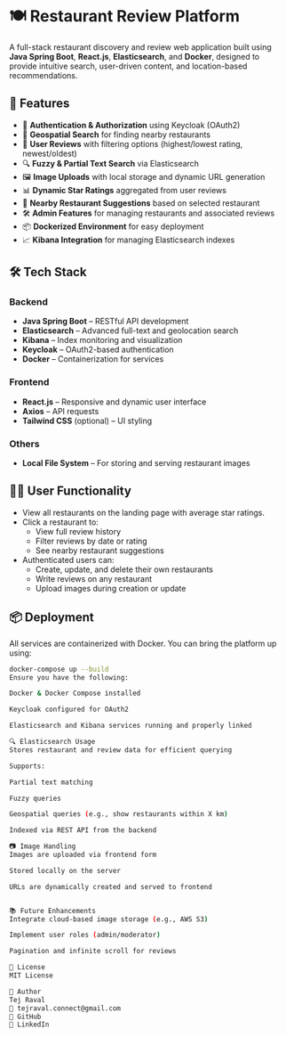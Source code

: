 # 🍽️ Restaurant Review Platform

A full-stack restaurant discovery and review web application built using **Java Spring Boot**, **React.js**, **Elasticsearch**, and **Docker**, designed to provide intuitive search, user-driven content, and location-based recommendations.

## 🚀 Features

- 🔐 **Authentication & Authorization** using Keycloak (OAuth2)
- 📍 **Geospatial Search** for finding nearby restaurants
- 📝 **User Reviews** with filtering options (highest/lowest rating, newest/oldest)
- 🔍 **Fuzzy & Partial Text Search** via Elasticsearch
- 🖼️ **Image Uploads** with local storage and dynamic URL generation
- 📊 **Dynamic Star Ratings** aggregated from user reviews
- 🧭 **Nearby Restaurant Suggestions** based on selected restaurant
- 🛠️ **Admin Features** for managing restaurants and associated reviews
- 📦 **Dockerized Environment** for easy deployment
- 📈 **Kibana Integration** for managing Elasticsearch indexes

## 🛠️ Tech Stack

### Backend
- **Java Spring Boot** – RESTful API development
- **Elasticsearch** – Advanced full-text and geolocation search
- **Kibana** – Index monitoring and visualization
- **Keycloak** – OAuth2-based authentication
- **Docker** – Containerization for services

### Frontend
- **React.js** – Responsive and dynamic user interface
- **Axios** – API requests
- **Tailwind CSS** (optional) – UI styling

### Others
- **Local File System** – For storing and serving restaurant images

## 🧑‍💻 User Functionality

- View all restaurants on the landing page with average star ratings.
- Click a restaurant to:
  - View full review history
  - Filter reviews by date or rating
  - See nearby restaurant suggestions
- Authenticated users can:
  - Create, update, and delete their own restaurants
  - Write reviews on any restaurant
  - Upload images during creation or update

## 📦 Deployment

All services are containerized with Docker. You can bring the platform up using:

```bash
docker-compose up --build
Ensure you have the following:

Docker & Docker Compose installed

Keycloak configured for OAuth2

Elasticsearch and Kibana services running and properly linked

🔍 Elasticsearch Usage
Stores restaurant and review data for efficient querying

Supports:

Partial text matching

Fuzzy queries

Geospatial queries (e.g., show restaurants within X km)

Indexed via REST API from the backend

📷 Image Handling
Images are uploaded via frontend form

Stored locally on the server

URLs are dynamically created and served to frontend


📚 Future Enhancements
Integrate cloud-based image storage (e.g., AWS S3)

Implement user roles (admin/moderator)

Pagination and infinite scroll for reviews

🧾 License
MIT License

👤 Author
Tej Raval
📧 tejraval.connect@gmail.com
🔗 GitHub
🔗 LinkedIn
